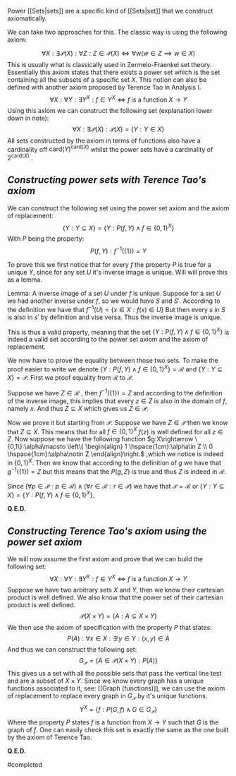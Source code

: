 
Power [[Sets|sets]] are a specific kind of [[Sets|set]] that we construct axiomatically.

We can take two approaches for this. The classic way is using the following axiom:

$$\forall X:\exists\mathcal{P}(X):\forall Z:Z\in \mathcal{P}(X)\iff \forall w(w\in Z \implies w\in X)$$
This is usually what is classically used in Zermelo-Fraenkel set theory. Essentially this axiom states that there exists a power set which is the set containing all the subsets of a specific set $X$. This notion can also be defined with another axiom proposed by Terence Tao in Analysis I.
$$\forall X:\forall Y: \exists Y^X:f\in Y^X \iff f  \;\text{is a function} \;X\rightarrow Y$$
Using this axiom we can construct the following set (explanation lower down in note): 
$$\forall X:\exists \mathcal{P}(X):\mathcal{P}(X)=\{Y:Y\in X\}$$
All sets constructed by the axiom in terms of functions also have a cardinality off $\text{card}(Y)^{\text{card}(X)}$ whilst the power sets have a cardinality of $2^{\text{card}(X)}$ .


## *Constructing power sets with Terence Tao's axiom*

We can construct the following set using the power set axiom and the axiom of replacement: 
$$\left\{ Y:Y\subseteq X\right\}=\left\{ Y:P(f,Y)\land f\in \{0,1\}^X\right\}$$
With $P$ being the property:
$$P(f,Y):f^{-1}(\{1\})=Y$$

To prove this we first notice that for every $f$ the property $P$ is true for a unique $Y$, since for any set $U$ it's inverse image is unique. Will will prove this as a lemma.

Lemma: A inverse image of a set $U$ under $f$ is unique.
	Suppose for a set $U$ we had another inverse under $f$, so we would have $S$ and $S'$. According to the definition we have that $f^{-1}(U)=\{x\in X:f(x)\in U\}$
	But then every $s$ in $S$ is also in $s'$ by definition and vise versa. Thus the inverse image is unique.

This is thus a valid property, meaning that the set $\left\{ Y:P(f,Y)\land f\in \{0,1\}^X\right\}$ is indeed a valid set according to the power set axiom and the axiom of replacement.

We now have to prove the equality between those two sets. To make the proof easier to write we denote $\left\{ Y:P(f,Y)\land f\in \{0,1\}^X\right\}=\mathcal{R}$ and $\left\{ Y:Y\subseteq X\right\}=\mathcal{P}$. First we proof equality from $\mathcal{R}$ to $\mathcal{P}$.

Suppose we have $Z\in \mathcal{R}$ , then $f^{-1}(\{1\})=Z$ and according to the definition of the inverse image, this implies that every $z\in Z$ is also in the domain of $f$, namely $x$. And thus $Z\subseteq X$ which gives us $Z\in\mathcal{P}$.

Now we prove it but starting from $\mathcal{P}$. Suppose we have $Z \in \mathcal{P}$ then we know that $Z \subseteq X$. This means that for all $f\in \{0,1\}^X$ $f(z)$ is well defined for all $z\in Z$. Now suppose we have the following function $g:X\rightarrow \{0,1\}:\alpha\mapsto \left\{ \begin{align} 1 \hspace{1cm}:\alpha\in Z \\ 0 \hspace{1cm}:\alpha\notin Z      \end{align}\right.$ ,which we notice is indeed in $\{0,1\}^X$. Then we know that according to the definition of $g$ we have that $g^{-1}(\{1\})=Z$ but this means that the $P(g,Z)$ is true and thus $Z$ is indeed in $\mathcal{R}$.

Since $(\forall p \in \mathcal{P}:p \in \mathcal{R})\land(\forall r \in \mathcal{R}:r \in \mathcal{P})$ we have that $\mathcal{P}=\mathcal{R}$ or $\left\{ Y:Y\subseteq X\right\}=\left\{ Y:P(f,Y)\land f\in \{0,1\}^X\right\}$.

**Q.E.D.** 


## *Constructing Terence Tao's axiom using the power set axiom*

We will now assume the first axiom and prove that we can build the following set:
$$\forall X:\forall Y: \exists Y^X:f\in Y^X \iff f  \;\text{is a function} \;X\rightarrow Y$$
Suppose we have two arbitrary sets $X$ and $Y$, then we know their cartesian product is well defined. We also know that the power set of their cartesian product is well defined.
$$\mathcal{P}(X\times Y)=\{A:A\subseteq X\times Y\}$$
We then use the axiom of specification with the property $P$ that states:
$$P(A):\forall x\in X:\exists!y\in Y: (x,y)\in A$$
And thus we can construct the following set:
$$G_\mathcal{P}=\{A\in \mathcal{P}(X\times Y):P(A)\}$$
This gives us a set with all the possible sets that pass the vertical line test and are a subset of $X\times Y$. Since we know every graph has a unique functions associated to it, see: [[Graph (functions)]], we can use the axiom of replacement to replace every graph in $G_\mathcal{P}$ by it's unique functions.
$$Y^X=\{f:P(G,f)\land G\in G_\mathcal{P}\}$$
Where the property $P$ states $f$ is a function from $X\rightarrow Y$ such that $G$ is the graph of $f$. One can easily check this set is exactly the same as the one built by the axiom of Terence Tao.

**Q.E.D.**


#completed 